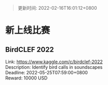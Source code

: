> 更新时间: 2022-02-16T16:01:12+0800 

# 新上线比赛


## BirdCLEF 2022
Link: https://www.kaggle.com/c/birdclef-2022  
Description: Identify bird calls in soundscapes  
Deadline: 2022-05-25T07:59:00+0800  
Reward: 10000 USD  

